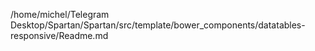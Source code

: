 /home/michel/Telegram Desktop/Spartan/Spartan/src/template/bower_components/datatables-responsive/Readme.md